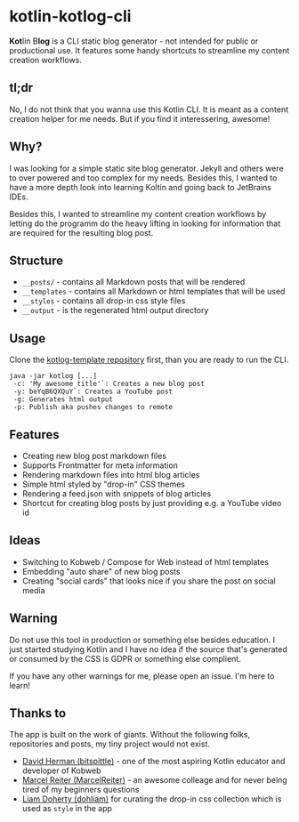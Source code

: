 # kotlin-kotlog-cli
**Kot**lin B**log** is a CLI static blog generator - not intended for public or productional use. It features some handy shortcuts to streamline my content creation workflows.

## tl;dr
No, I do not think that you wanna use this Kotlin CLI. It is meant as a content creation helper for me needs. But if you find it interessering, awesome!

## Why?
I was looking for a simple static site blog generator. Jekyll and others were to over powered and too complex for my needs. Besides this, I wanted to have a more depth look into learning Koltin and going back to JetBrains IDEs.

Besides this, I wanted to streamline my content creation workflows by letting do the programm do the heavy lifting in looking for information that are required for the resulting blog post.

## Structure
- `__posts/` - contains all Markdown posts that will be rendered
- `__templates` - contains all Markdown or html templates that will be used
- `__styles` - contains all drop-in css style files
- `__output` - is the regenerated html output directory

## Usage

Clone the [kotlog-template repository](https://github.com/tscholze/kotlin-kotlog-template) first, than you are ready to run the CLI.

```
java -jar kotlog [...]
 -c: 'My awesome title'`: Creates a new blog post
 -y: beYqB6QXQuY`: Creates a YouTube post
 -g: Generates html output
 -p: Publish aka pushes changes to remote
```

## Features
- Creating new blog post markdown files
- Supports Frontmatter for meta information
- Rendering markdown files into html blog articles
- Simple html styled by "drop-in" CSS themes
- Rendering a feed.json with snippets of blog articles
- Shortcut for creating blog posts by just providing e.g. a YouTube video id

## Ideas
- Switching to Kobweb / Compose for Web instead of html templates
- Embedding "auto share" of new blog posts
- Creating "social cards" that looks nice if you share the post on social media

## Warning
Do not use this tool in production or something else besides education. I just started studying Kotlin and I have no idea if the source that's generated or consumed by the CSS is GDPR or something else complient.

If you have any other warnings for me, please open an issue. I'm here to learn!

## Thanks to
The app is built on the work of giants. Without the following folks, repositories and posts, my tiny project would not exist.

- [David Herman (bitspittle)](https://github.com/bitspittle) - one of the most aspiring Kotlin educator and developer of Kobweb
- [Marcel Reiter (MarcelReiter)](https://github.com/MarcelReiter) - an awesome colleage and for never being tired of my beginners questions
- [Liam Doherty (dohliam)](https://github.com/dohliam/dropin-minimal-css#theme-collections) for curating the drop-in css collection which is used as `style` in the app